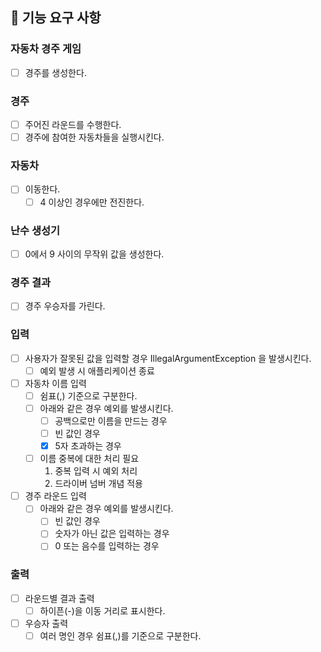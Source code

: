 ## 🚀 기능 요구 사항

### 자동차 경주 게임
- [ ] 경주를 생성한다.

### 경주
- [ ] 주어진 라운드를 수행한다.
- [ ] 경주에 참여한 자동차들을 실행시킨다.

### 자동차
- [ ] 이동한다.
  - [ ] 4 이상인 경우에만 전진한다.

### 난수 생성기
- [ ] 0에서 9 사이의 무작위 값을 생성한다.

### 경주 결과
- [ ] 경주 우승자를 가린다.

### 입력
- [ ] 사용자가 잘못된 값을 입력할 경우 IllegalArgumentException 을 발생시킨다.
  - [ ] 예외 발생 시 애플리케이션 종료
- [ ] 자동차 이름 입력
  - [ ] 쉼표(,) 기준으로 구분한다.
  - [ ] 아래와 같은 경우 예외를 발생시킨다.
    - [ ] 공백으로만 이름을 만드는 경우
    - [ ] 빈 값인 경우
    - [x] 5자 초과하는 경우
  - [ ] 이름 중복에 대한 처리 필요
    1. 중복 입력 시 예외 처리
    2. 드라이버 넘버 개념 적용
- [ ] 경주 라운드 입력
  - [ ] 아래와 같은 경우 예외를 발생시킨다. 
    - [ ] 빈 값인 경우
    - [ ] 숫자가 아닌 값은 입력하는 경우
    - [ ] 0 또는 음수를 입력하는 경우

### 출력
- [ ] 라운드별 결과 출력
  - [ ] 하이픈(-)을 이동 거리로 표시한다.
- [ ] 우승자 출력
  - [ ] 여러 명인 경우 쉼표(,)를 기준으로 구분한다.